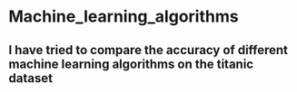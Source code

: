 # Machine_learning_algorithms

## I have tried to compare the accuracy of different machine learning algorithms on the titanic dataset
